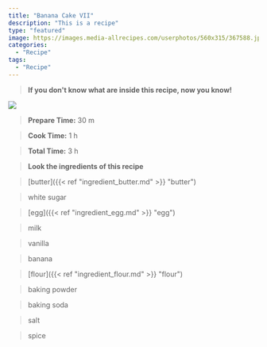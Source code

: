 ```yaml
---
title: "Banana Cake VII"
description: "This is a recipe"
type: "featured"
image: https://images.media-allrecipes.com/userphotos/560x315/367588.jpg
categories: 
  - "Recipe"
tags: 
  - "Recipe"
---
```



>**If you don't know what are inside this recipe, now you know!**

![](../images/Recipes-Banner.jpg)
> **Prepare Time:** 30 m


> **Cook Time:** 1 h


> **Total Time:** 3 h

> **Look the ingredients of this recipe**

> [butter]({{< ref "ingredient_butter.md" >}} "butter")

> white sugar

> [egg]({{< ref "ingredient_egg.md" >}} "egg")

> milk

> vanilla

> banana

> [flour]({{< ref "ingredient_flour.md" >}} "flour")

> baking powder

> baking soda

> salt

> spice

